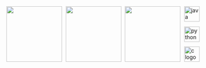 
<div style="display: flex; justify-content: space-between; width: 100%;"z>
  <img height=145px align="left" src="https://github-readme-stats.vercel.app/api?username=loregbrw&show_icons=true&theme=onedark&hide_border=true" />
  <img height=145px align="left" src="https://github-readme-stats.vercel.app/api/top-langs/?username=loregbrw&layout=compact&theme=gruvbox_light&hide_border=true" />
  <img height=145px align="left" src="https://i.imgur.com/lQ2QBPi.png" />
  <div style="display: flex; flex-direction: column; justify-content: space-between; height: 145; width: fit-content;">
    <img src="https://go-skill-icons.vercel.app/api/icons?i=java&theme=light" width="40px" alt="java logo"  />
    <img src="https://go-skill-icons.vercel.app/api/icons?i=ts" width="40px" alt="python logo"  />
    <img src="https://go-skill-icons.vercel.app/api/icons?i=cs" width="40px" alt="c logo"  />
  </div>
</div>
